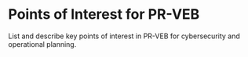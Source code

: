 # Points of Interest for PR-VEB

List and describe key points of interest in PR-VEB for cybersecurity and operational planning.
